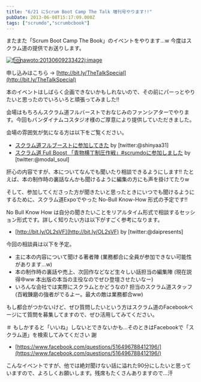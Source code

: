 ```yaml
---
title: "6/21 にScrum Boot Camp The Talk 増刊号やります!!"
pubDate: 2013-06-08T15:17:09.000Z
tags: ["scrumdo","scrumbcbook"]
---
```


またまた「Scrum Boot Camp The Book」のイベントをやります...w 今度はスクラム道の提供でお送りします。

[![f:id:nawoto:20130609233422j:image](https://cdn-ak.f.st-hatena.com/images/fotolife/n/nawoto/20130609/20130609233422.jpg)](http://f.hatena.ne.jp/nawoto/20130609233422)

申し込みはこちら → [http://bit.ly/TheTalkSpecial](http://bit.ly/TheTalkSpecial)

本のイベントはしばらく企画できないかもしれないので、その前にパーっとやりたいと思ったのでいろいろと頑張ってみました!!

会場はもちろんスクラム道フルバーストでおなじみのファンシアターでやります。今回もバンダイナムコスタジオ様のご厚意により提供していただきました。

会場の雰囲気が気になる方は以下をご覧ください。

- [スクラム道フルブーストに参加してきた](http://d.hatena.ne.jp/absj31/20120511/1336753150)  by [twitter:@shinyaa31]
- [スクラム道 Full Boost 「青物横丁制圧作戦」#scrumdoに参加しました](http://modalsoul.github.io/report/2012/05/11/scrumdo-full-boost/)   by [twitter:@modal_soul]

肝心の内容ですが、本についてなんでも聞いたり相談できるようにします!! たとえば、本の制作時の裏話なんかも聞けるように編集の方にも声を掛けてたりw

そして、参加してくださった方が聞きたいと思ったときにいつでも聞けるようにするために、スクラム道Expoでやった No-Bull Know-How 形式の予定です!!

No Bull Know How は自分の聞きたいことをリアルタイム形式で相談するセッション形式です。詳しく知りたい方は以下がすごく参考になります。

- [http://bit.ly/OL2sVF](http://bit.ly/OL2sVF) by [twitter:@daipresents]

今回の相談員は以下を予定。

- 主に本の内容について聞ける著者陣 (業務都合に全員が参加できない可能性があります...w)
- 本の制作時の裏話や売上、次回作などなど生々しい話担当の編集陣 (現在説得中ww 本出版の本当の主役なのでぜひ登壇させたいなー)
- いろんな会社では実際にスクラムとかどうなの? 担当のスクラム道スタッフ (百戦錬磨の強者がでるよー。最大の敵は業務都合ww)

もし都合がつかないけど、ぜひ質問したいという方はスクラム道のFacebookページにて質問を募集してますので、ぜひ活用してみてください。

＃ もしかすると「いいね」しないとできないかも...そのときはFacebookで「スクラム道」を検索してみてください 謝

- [https://www.facebook.com/questions/516496788412196/](https://www.facebook.com/questions/516496788412196/)

こんなイベントですが、他では絶対聞けない話に溢れた90分にしたいと思っていますので、よろしくお願いします。残席もたくさんありますので...汗